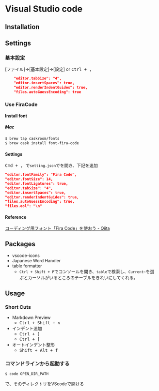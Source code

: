 # Visual Studio code
## Installation

## Settings
### 基本設定
[ファイル]->[基本設定]->[設定] or <kbd>Ctrl + , </kbd>
```json
	"editor.tabSize": "4",
	"editor.insertSpaces": true,
	"editor.renderIndentGuides": true,
	"files.autoGuessEncoding": true
```

### Use FiraCode
#### Install font
##### Mac
```bash
$ brew tap caskroom/fonts
$ brew cask install font-fira-code
```
#### Settings
<kbd>Cmd + , </kbd>で`setting.json`でを開き、下記を追加
```json
"editor.fontFamily": "Fira Code",
"editor.fontSize": 14,
"editor.fontLigatures": true,
"editor.tabSize": "4",
"editor.insertSpaces": true,
"editor.renderIndentGuides": true,
"files.autoGuessEncoding": true,
"files.eol": "\n"
```
#### Reference
[コーディング用フォント「Fira Code」を使おう - Qiita](http://qiita.com/shuntksh/items/1995e87fe5c1ac88296f?utm_source=Qiita%E3%83%8B%E3%83%A5%E3%83%BC%E3%82%B9&utm_campaign=ea92dc4aeb-Qiita_newsletter_243_18_1_2017&utm_medium=email&utm_term=0_e44feaa081-ea92dc4aeb-33166133)

## Packages
- vscode-icons
- Japanese Word Handler
- table formatter
	* `Ctrl + Shift + P`でコンソールを開き、`table`で検索し、`Current~`を選ぶとカーソルがいるところのテーブルをきれいにしてくれる。

## Usage
### Short Cuts
- Markdown Preview
	+ <kbd>Ctrl + Shift + v</kbd>
- インデント追加
	+ <kbd>Ctrl + ]</kbd>
	+ <kbd>Ctrl + [</kbd>
- オートインデント整形
	+ <kbd>Shift + Alt + f </kbd>
### コマンドラインから起動する
```bash
$ code OPEN_DIR_PATH
```
で、そのディレクトリをVScodeで開ける
